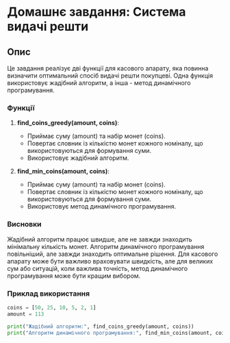 # Домашнє завдання: Система видачі решти

## Опис

Це завдання реалізує дві функції для касового апарату, яка повинна визначити оптимальний спосіб видачі решти покупцеві. Одна функція використовує жадібний алгоритм, а інша - метод динамічного програмування.

### Функції

1. **find_coins_greedy(amount, coins)**: 
    - Приймає суму (amount) та набір монет (coins).
    - Повертає словник із кількістю монет кожного номіналу, що використовуються для формування суми.
    - Використовує жадібний алгоритм.

2. **find_min_coins(amount, coins)**:
    - Приймає суму (amount) та набір монет (coins).
    - Повертає словник із кількістю монет кожного номіналу, що використовуються для формування суми.
    - Використовує метод динамічного програмування.

### Висновки

Жадібний алгоритм працює швидше, але не завжди знаходить мінімальну кількість монет. Алгоритм динамічного програмування повільніший, але завжди знаходить оптимальне рішення. Для касового апарату може бути важливо враховувати швидкість, але для великих сум або ситуацій, коли важлива точність, метод динамічного програмування може бути кращим вибором.

### Приклад використання

```python
coins = [50, 25, 10, 5, 2, 1]
amount = 113

print("Жадібний алгоритм:", find_coins_greedy(amount, coins))
print("Алгоритм динамічного програмування:", find_min_coins(amount, coins))

